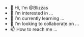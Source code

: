 - 👋 Hi, I’m @Blizzas
- 👀 I’m interested in ...
- 🌱 I’m currently learning ...
- 💞️ I’m looking to collaborate on ...
- 📫 How to reach me ...

<!---
Blizzas/Blizzas is a ✨ special ✨ repository because its `README.md` (this file) appears on your GitHub profile.
You can click the Preview link to take a look at your changes.
--->
